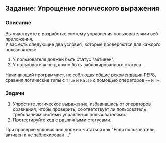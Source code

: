 ## Задание: Упрощение логического выражения

### Описание
Вы участвуете в разработке систему управления пользователями веб-приложения.  
У вас есть следующие два условия, которые проверяются для каждого пользователя:
1. У пользователя должен быть статус "активен".
2. У пользователя не должно быть заблокированного статуса.

Начинающий программист, не соблюдая общие [рекомендации](https://pythonworld.ru/osnovy/pep-8-rukovodstvo-po-napisaniyu-koda-na-python.html#section-31) PEP8, сравнил логические типы с `True` и `False` с помощью операторов `==` и `!=`.

### Задачи
1. Упростите логическое выражение, избавившись от операторов сравнения, чтобы проверить, соответствует ли пользователь требованиям системы управления пользователями.
2. Протестируйте код с различными статусами.

<div class="hint">
  При проверке условия оно должно читаться как "Если пользователь активен и не заблокирован ..."
</div>
